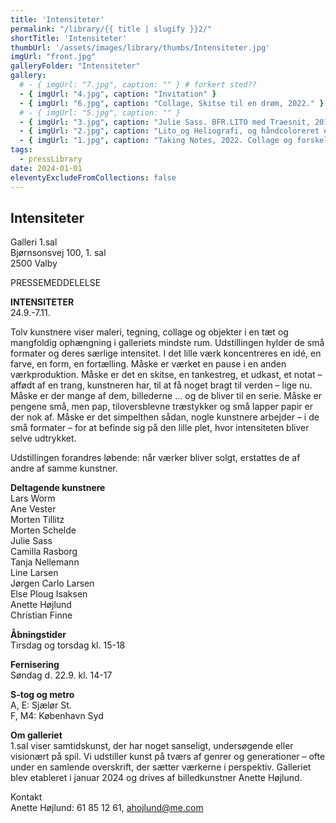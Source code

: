 ```yaml
---
title: 'Intensiteter'
permalink: "/library/{{ title | slugify }}2/"
shortTitle: 'Intensiteter'
thumbUrl: '/assets/images/library/thumbs/Intensiteter.jpg'
imgUrl: "front.jpg"
galleryFolder: "Intensiteter"
gallery:
  # - { imgUrl: "7.jpg", caption: "" } # forkert sted??
  - { imgUrl: "4.jpg", caption: "Invitation" }
  - { imgUrl: "6.jpg", caption: "Collage, Skitse til en drøm, 2022." }
  # - { imgUrl: "5.jpg", caption: "" }
  - { imgUrl: "3.jpg", caption: "Julie Sass. BFR.LITO med Traesnit, 2019. ca 144 x 175 cm" }
  - { imgUrl: "2.jpg", caption: "Lito_og Heliografi, og håndcoloreret elementer, 2021. Ca 84 x 60 cm. INTENSITETER" }
  - { imgUrl: "1.jpg", caption: "Taking Notes, 2022. Collage og forskellige medier på papir. ca 14 x 11.5cm plus ramme, uv glas. INTENSITETER" }
tags:
  - pressLibrary
date: 2024-01-01
eleventyExcludeFromCollections: false
---
```



<div class="Txt">
  <h2>Intensiteter</h2>
  <p>Galleri 1.sal<br/>
  Bjørnsonsvej 100, 1. sal<br/>
  2500 Valby</p>
  <p>PRESSEMEDDELELSE</p>
  <p><b>INTENSITETER</b><br/>
  24.9.-7.11.</p>
  <p>Tolv kunstnere viser maleri, tegning, collage og objekter i en tæt og mangfoldig ophængning i galleriets mindste rum. Udstillingen hylder de små formater og deres særlige intensitet. I det lille værk koncentreres en idé, en farve, en form, en fortælling. Måske er værket en pause i en anden værkproduktion. Måske er det en skitse, en tankestreg, et udkast, et notat – affødt af en trang, kunstneren har, til at få noget bragt til verden – lige nu. Måske er der mange af dem, billederne … og de bliver til en serie. Måske er pengene små, men pap, tiloversblevne træstykker og små lapper papir er der nok af. Måske er det simpelthen sådan, nogle kunstnere arbejder – i de små formater – for at befinde sig på den lille plet, hvor intensiteten bliver selve udtrykket.</p>
  <p>Udstillingen forandres løbende: når værker bliver solgt, erstattes de af andre af samme kunstner.</p>
  <p><b>Deltagende kunstnere</b><br/>
  Lars Worm<br/>
  Ane Vester<br/>
  Morten Tillitz<br/>
  Morten Schelde<br/>
  Julie Sass<br/>
  Camilla Rasborg<br/>
  Tanja Nellemann<br/>
  Line Larsen<br/>
  Jørgen Carlo Larsen<br/>
  Else Ploug Isaksen<br/>
  Anette Højlund<br/>
  Christian Finne</p>
  <p><b>Åbningstider</b><br/>
  Tirsdag og torsdag kl. 15-18</p>
  <p><b>Fernisering</b><br/>
  Søndag d. 22.9. kl. 14-17</p>
  <p><b>S-tog og metro</b><br/>
  A, E: Sjælør St.<br/>
  F, M4: København Syd</p>
  <p><b>Om galleriet</b><br/>
  1.sal viser samtidskunst, der har noget sanseligt, undersøgende eller visionært på spil. Vi udstiller kunst på tværs af genrer og generationer – ofte under en samlende overskrift, der sætter værkerne i perspektiv. Galleriet blev etableret i januar 2024 og drives af billedkunstner Anette Højlund.</p>
  <p>Kontakt<br/>
  Anette Højlund: 61 85 12 61, <a href="mailto:ahojlund@me.com" target="_blank">ahojlund@me.com</a></p>
</div>